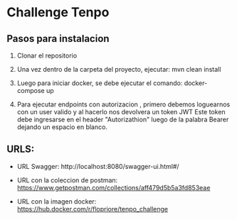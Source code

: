 # Challenge Tenpo



## Pasos para instalacion

1. Clonar el repositorio

2. Una vez dentro de la carpeta del proyecto, ejecutar: mvn clean install

3. Luego para iniciar docker, se debe ejecutar el comando: docker-compose up

4. Para ejecutar endpoints con autorizacion , primero debemos loguearnos con un user valido y al hacerlo nos devolvera un token JWT
   Este token debe ingresarse en el header "Autorizathion" luego de la palabra Bearer dejando un espacio en blanco.


## URLS:

 - URL Swagger: http://localhost:8080/swagger-ui.html#/

- URL con la coleccion de postman: https://www.getpostman.com/collections/aff479d5b5a3fd853eae

- URL con la imagen docker: https://hub.docker.com/r/flopriore/tenpo_challenge




